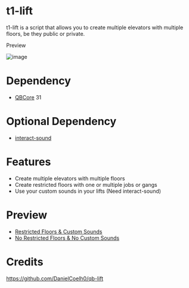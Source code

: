 # t1-lift
t1-lift is a script that allows you to create multiple elevators with multiple floors, be they public or private.

Preview

![image](https://github.com/enesright/t1-lift/assets/121297265/530fc30a-20c2-438b-870f-69078a1f04e0)

# Dependency
* [QBCore](https://github.com/qbcore-framework/qb-core)
31

# Optional Dependency
* [interact-sound](https://github.com/qbcore-framework/interact-sound)

# Features
* Create multiple elevators with multiple floors
* Create restricted floors with one or multiple jobs or gangs
* Use your custom sounds in your lifts (Need interact-sound)

# Preview
* [Restricted Floors & Custom Sounds](https://streamable.com/0r48kh)
* [No Restricted Floors & No Custom Sounds](https://streamable.com/h9j2rz)


# Credits
https://github.com/DanielCoelh0/qb-lift
